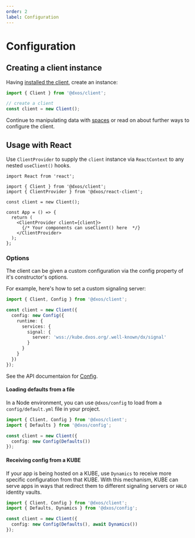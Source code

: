 ```yaml
---
order: 2
label: Configuration
---
```


# Configuration

## Creating a client instance

Having [installed the client](./installation), create an instance:

```ts file=./snippets/create-client.ts#L5-
import { Client } from '@dxos/client';

// create a client
const client = new Client();
```

Continue to manipulating data with [spaces](spaces) or read on about further ways to configure the client.

## Usage with React

Use `ClientProvider` to supply the `client` instance via `ReactContext` to any nested `useClient()` hooks.

```tsx file=./snippets/create-client-react.tsx#L5-
import React from 'react';

import { Client } from '@dxos/client';
import { ClientProvider } from '@dxos/react-client';

const client = new Client();

const App = () => {
  return (
    <ClientProvider client={client}>
      {/* Your components can useClient() here  */}
    </ClientProvider>
  );
};
```

### Options

The client can be given a custom configuration via the config property of it's constructor's options.

For example, here's how to set a custom signaling server:

```ts file=./snippets/create-with-signal-server.ts#L5-
import { Client, Config } from '@dxos/client';

const client = new Client({
  config: new Config({
    runtime: {
      services: {
        signal: {
          server: 'wss://kube.dxos.org/.well-known/dx/signal'
        }
      }
    }
  })
});
```

See the API documentaion for [Config](/api/@dxos/client/classes/Config).

#### Loading defaults from a file

In a Node environment, you can use `@dxos/config` to load from a `config/default.yml` file in your project.

```ts file=./snippets/create-with-defaults.ts#L5-
import { Client, Config } from '@dxos/client';
import { Defaults } from '@dxos/config';

const client = new Client({
  config: new Config(Defaults())
});
```

#### Receiving config from a KUBE

If your app is being hosted on a KUBE, use `Dynamics` to receive more specific configuration from that KUBE. With this mechanism, KUBE can serve apps in ways that redirect them to different signaling servers or `HALO` identity vaults.

```ts file=./snippets/create-with-dynamics.ts#L5-
import { Client, Config } from '@dxos/client';
import { Defaults, Dynamics } from '@dxos/config';

const client = new Client({
  config: new Config(Defaults(), await Dynamics())
});
```
